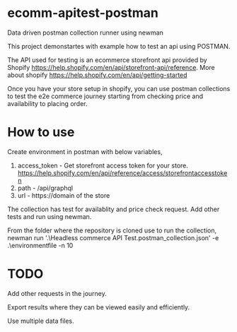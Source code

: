 # ecomm-apitest-postman
Data driven postman collection runner using newman

This project demonstartes with example how to test an api using POSTMAN. 

The API used for testing is an ecommerce storefront api provided by Shopify https://help.shopify.com/en/api/storefront-api/reference.
More about shopify https://help.shopify.com/en/api/getting-started

Once you have your store setup in shopify, you can use postman collections to test the e2e commerce journey starting from checking price and availability to placing order.

# How to use
Create environment in postman with below variables,
1. access_token - Get storefront access token for your store. https://help.shopify.com/en/api/reference/access/storefrontaccesstoken
2. path - /api/graphql 
3. url - https://domain of the store

The collection has test for availablity and price check request. Add other tests and run using newman.

From the folder where the repository is cloned use to run the collection,
newman run '.\Headless commerce API Test.postman_collection.json' -e .\environmentfile -n 10

# TODO
Add other requests in the journey.

Export results where they can be viewed easily and efficiently.

Use multiple data files.
